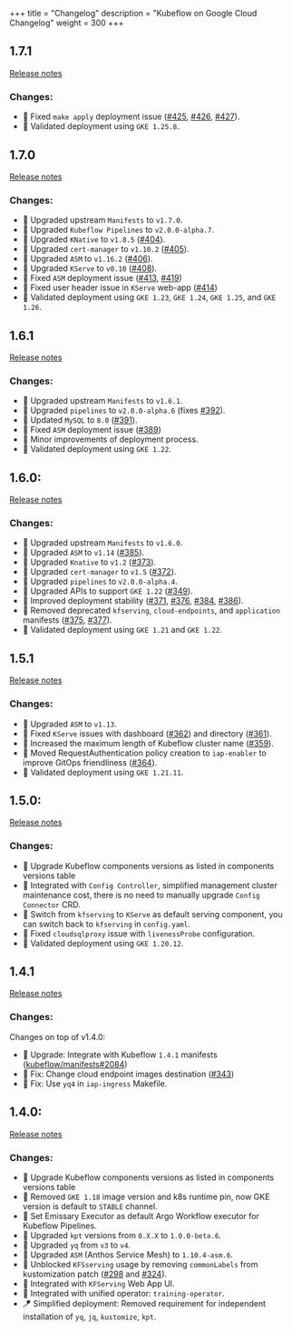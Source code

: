 +++
title = "Changelog"
description = "Kubeflow on Google Cloud Changelog"
weight = 300
+++

## 1.7.1

[Release notes](https://github.com/GoogleCloudPlatform/kubeflow-distribution/releases/tag/v1.7.1)

### Changes:

- 🔨 Fixed `make apply` deployment issue ([#425](https://github.com/GoogleCloudPlatform/kubeflow-distribution/issues/425), [#426](https://github.com/GoogleCloudPlatform/kubeflow-distribution/issues/426), [#427](https://github.com/GoogleCloudPlatform/kubeflow-distribution/issues/427)).
- 🧪 Validated deployment using `GKE 1.25.8`.

## 1.7.0

[Release notes](https://github.com/googlecloudplatform/kubeflow-distribution/releases/tag/v1.7.0)

### Changes:

- 🔼 Upgraded upstream `Manifests` to `v1.7.0`.
- 🔼 Upgraded `Kubeflow Pipelines` to `v2.0.0-alpha.7`.
- 🔼 Upgraded `KNative` to `v1.8.5` ([#404](https://github.com/GoogleCloudPlatform/kubeflow-distribution/issues/404)).
- 🔼 Upgraded `cert-manager` to `v1.10.2` ([#405](https://github.com/GoogleCloudPlatform/kubeflow-distribution/issues/405)).
- 🔼 Upgraded `ASM` to `v1.16.2` ([#406](https://github.com/GoogleCloudPlatform/kubeflow-distribution/issues/406)).
- 🔼 Upgraded `KServe` to `v0.10` ([#408](https://github.com/GoogleCloudPlatform/kubeflow-distribution/issues/408)).
- 🔨 Fixed `ASM` deployment issue ([#413](https://github.com/GoogleCloudPlatform/kubeflow-distribution/issues/413), [#419](https://github.com/GoogleCloudPlatform/kubeflow-distribution/issues/419))
- 🔨 Fixed user header issue in `KServe`  web-app ([#414](https://github.com/GoogleCloudPlatform/kubeflow-distribution/issues/414))
- 🧪 Validated deployment using `GKE 1.23`, `GKE 1.24`, `GKE 1.25`, and `GKE 1.26`.

## 1.6.1

[Release notes](https://github.com/googlecloudplatform/kubeflow-distribution/releases/tag/v1.6.1)

### Changes:

- 🔼 Upgraded upstream `Manifests` to `v1.6.1`.
- 🔼 Upgraded `pipelines` to `v2.0.0-alpha.6` (fixes [#392](https://github.com/GoogleCloudPlatform/kubeflow-distribution/issues/392)).
- 🔼 Updated `MySQL` to `8.0` ([#391](https://github.com/GoogleCloudPlatform/kubeflow-distribution/issues/391)).
- 🔨 Fixed `ASM` deployment issue ([#389](https://github.com/GoogleCloudPlatform/kubeflow-distribution/issues/389))
- 🔨 Minor improvements of deployment process.
- 🧪 Validated deployment using `GKE 1.22`.

## 1.6.0:

[Release notes](https://github.com/googlecloudplatform/kubeflow-distribution/releases/tag/v1.6.0)

### Changes:

- 🔼 Upgraded upstream `Manifests` to `v1.6.0`.
- 🔼 Upgraded `ASM` to `v1.14` ([#385](https://github.com/GoogleCloudPlatform/kubeflow-distribution/issues/385)).
- 🔼 Upgraded `Knative` to `v1.2` ([#373](https://github.com/GoogleCloudPlatform/kubeflow-distribution/issues/373)).
- 🔼 Upgraded `cert-manager` to `v1.5` ([#372](https://github.com/GoogleCloudPlatform/kubeflow-distribution/issues/372)).
- 🔼 Upgraded `pipelines` to `v2.0.0-alpha.4`.
- 🔼 Upgraded APIs to support `GKE 1.22` ([#349](https://github.com/GoogleCloudPlatform/kubeflow-distribution/issues/349)).
- 🔨 Improved deployment stability ([#371](https://github.com/GoogleCloudPlatform/kubeflow-distribution/issues/371), [#376](https://github.com/GoogleCloudPlatform/kubeflow-distribution/issues/376), [#384](https://github.com/GoogleCloudPlatform/kubeflow-distribution/issues/384), [#386](https://github.com/GoogleCloudPlatform/kubeflow-distribution/issues/386)).
- 🚚 Removed deprecated `kfserving`, `cloud-endpoints`, and `application` manifests ([#375](https://github.com/GoogleCloudPlatform/kubeflow-distribution/issues/375), [#377](https://github.com/GoogleCloudPlatform/kubeflow-distribution/issues/377)).
- 🧪 Validated deployment using `GKE 1.21` and `GKE 1.22`.


## 1.5.1

[Release notes](https://github.com/googlecloudplatform/kubeflow-distribution/releases/tag/v1.5.1)

### Changes:

- 🔼 Upgraded `ASM` to `v1.13`.
- 🔨 Fixed `KServe` issues with dashboard ([#362](https://github.com/GoogleCloudPlatform/kubeflow-distribution/issues/362)) and directory ([#361](https://github.com/GoogleCloudPlatform/kubeflow-distribution/issues/361)).
- 🚚 Increased the maximum length of Kubeflow cluster name ([#359](https://github.com/GoogleCloudPlatform/kubeflow-distribution/issues/359)).
- 🚚 Moved RequestAuthentication policy creation to `iap-enabler` to improve GitOps friendliness ([#364](https://github.com/GoogleCloudPlatform/kubeflow-distribution/issues/364)).
- 🧪 Validated deployment using `GKE 1.21.11`.

## 1.5.0:

[Release notes](https://github.com/googlecloudplatform/kubeflow-distribution/releases/tag/v1.5.0)

### Changes:

- 🔼 Upgrade Kubeflow components versions as listed in components versions table
- 🚀 Integrated with `Config Controller`, simplified management cluster maintenance cost, there is no need to manually upgrade `Config Connector` CRD.
- 🚚 Switch from `kfserving` to `KServe` as default serving component, you can switch back to `kfserving` in `config.yaml`.
- 🔨 Fixed `cloudsqlproxy` issue with `livenessProbe` configuration.
- 🧪 Validated deployment using `GKE 1.20.12`.

## 1.4.1

[Release notes](https://github.com/googlecloudplatform/kubeflow-distribution/releases/tag/v1.4.1)

### Changes:

Changes on top of v1.4.0:

- 🔼 Upgrade: Integrate with Kubeflow `1.4.1` manifests ([kubeflow/manifests#2084](https://github.com/kubeflow/manifests/issues/2084))
- 🔨 Fix: Change cloud endpoint images destination ([#343](https://github.com/GoogleCloudPlatform/kubeflow-distribution/issues/343))
- 🔨 Fix: Use `yq4` in `iap-ingress` Makefile.

## 1.4.0:

[Release notes](https://github.com/googlecloudplatform/kubeflow-distribution/releases/tag/v1.4.0)

### Changes:

- 🔼 Upgrade Kubeflow components versions as listed in components versions table
- 🚢 Removed `GKE 1.18` image version and k8s runtime pin, now GKE version is default to `STABLE` channel.
- 🌊 Set Emissary Executor as default Argo Workflow executor for Kubeflow Pipelines.
- 🔼 Upgraded `kpt` versions from `0.X.X` to `1.0.0-beta.6`.
- 🔼 Upgraded `yq` from `v3` to `v4`.
- 🔼 Upgraded `ASM` (Anthos Service Mesh) to `1.10.4-asm.6`.
- 🚀 Unblocked `KFSserving` usage by removing `commonLabels` from kustomization patch ([#298](https://github.com/GoogleCloudPlatform/kubeflow-distribution/issues/298) and [#324](https://github.com/GoogleCloudPlatform/kubeflow-distribution/issues/324)).
- 🔗 Integrated with `KFServing` Web App UI.
- 🔗 Integrated with unified operator: `training-operator`.
- 🪁 Simplified deployment: Removed requirement for independent installation of `yq`, `jq`, `kustomize`, `kpt`.
